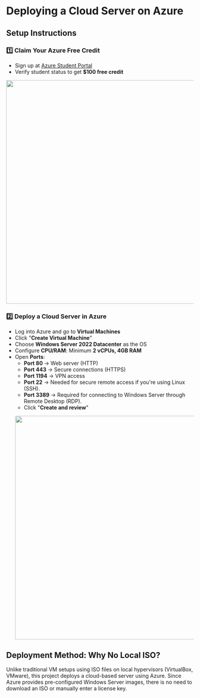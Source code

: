 #  Deploying a Cloud Server on Azure  

##  Setup Instructions

### 1️⃣ **Claim Your Azure Free Credit**
- Sign up at [Azure Student Portal](https://azure.microsoft.com/en-us/free/students/)
- Verify student status to get **$100 free credit**  
 <p align="center">
    <img src="https://github.com/ANGIERUEDAO/Cloud-Server-Project/blob/main/images/example.png" width="600">
</p>


### 2️⃣ **Deploy a Cloud Server in Azure**
- Log into Azure and go to **Virtual Machines**
- Click "**Create Virtual Machine**"
- Choose **Windows Server 2022 Datacenter** as the OS
- Configure **CPU/RAM**: Minimum **2 vCPUs, 4GB RAM** 
- Open **Ports**:
  - **Port 80** → Web server (HTTP)
  - **Port 443** → Secure connections (HTTPS)
  - **Port 1194** → VPN access
  - **Port 22** → Needed for secure remote access if you're using Linux  (SSH).
  - **Port 3389** → Required for connecting to Windows Server through Remote Desktop  (RDP).
  - Click "**Create and review**"
  <p align="center">
    <img src="https://github.com/ANGIERUEDAO/Cloud-Server-Project/issues/2#issue-3132050446" width="600">
</p>

## Deployment Method: Why No Local ISO?  
Unlike traditional VM setups using ISO files on local hypervisors (VirtualBox, VMware), this project deploys a cloud-based server using Azure. 
Since Azure provides pre-configured Windows Server images, there is no need to download an ISO or manually enter a license key.



